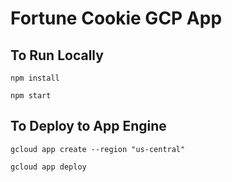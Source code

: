 # Fortune Cookie GCP App

## To Run Locally
```
npm install

npm start
```

## To Deploy to App Engine
```
gcloud app create --region "us-central"

gcloud app deploy
```

